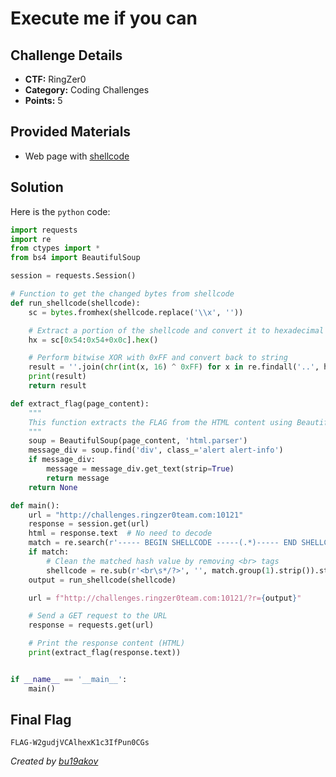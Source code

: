 # Execute me if you can

## Challenge Details 

- **CTF:** RingZer0
- **Category:** Coding Challenges
- **Points:** 5

## Provided Materials

- Web page with [shellcode](https://en.wikipedia.org/wiki/Shellcode)


## Solution

Here is the `python` code:

```python
import requests
import re
from ctypes import *
from bs4 import BeautifulSoup

session = requests.Session()

# Function to get the changed bytes from shellcode
def run_shellcode(shellcode):
    sc = bytes.fromhex(shellcode.replace('\\x', ''))

    # Extract a portion of the shellcode and convert it to hexadecimal string
    hx = sc[0x54:0x54+0x0c].hex()

    # Perform bitwise XOR with 0xFF and convert back to string
    result = ''.join(chr(int(x, 16) ^ 0xFF) for x in re.findall('..', hx))
    print(result)
    return result

def extract_flag(page_content):
    """
    This function extracts the FLAG from the HTML content using BeautifulSoup.
    """
    soup = BeautifulSoup(page_content, 'html.parser')
    message_div = soup.find('div', class_='alert alert-info')
    if message_div:
        message = message_div.get_text(strip=True)
        return message
    return None

def main():
    url = "http://challenges.ringzer0team.com:10121"
    response = session.get(url)
    html = response.text  # No need to decode
    match = re.search(r'----- BEGIN SHELLCODE -----(.*)----- END SHELLCODE -----', html, re.DOTALL | re.S)
    if match:
        # Clean the matched hash value by removing <br> tags
        shellcode = re.sub(r'<br\s*/?>', '', match.group(1).strip()).strip()
    output = run_shellcode(shellcode)

    url = f"http://challenges.ringzer0team.com:10121/?r={output}"

    # Send a GET request to the URL
    response = requests.get(url)

    # Print the response content (HTML)
    print(extract_flag(response.text))


if __name__ == '__main__':
    main()
```

## Final Flag

`FLAG-W2gudjVCAlhexK1c3IfPun0CGs`

*Created by [bu19akov](https://github.com/bu19akov)*